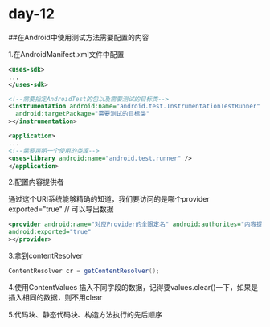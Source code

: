 # day-12

##在Android中使用测试方法需要配置的内容

1.在AndroidManifest.xml文件中配置

```xml
<uses-sdk>
...
</uses-sdk>

<!--需要指定AndroidTest的包以及需要测试的目标类-->
<instrumentation android:name="android.test.InstrumentationTestRunner"
  android:targetPackage="需要测试的目标类"
></instrumentation>

<application>
...
<!--需要声明一个使用的类库-->
<uses-library android:name="android.test.runner" />
</application>
```

2.配置内容提供者

通过这个URI系统能够精确的知道，我们要访问的是哪个provider
exported="true" // 可以导出数据
```xml
<provider android:name="对应Provider的全限定名" android:authorites="内容提供者的地址，相当于主机名,就是对应的uri"
android:exported="true" 
></provider>
```

3.拿到contentResolver
```java
ContentResolver cr = getContentResolver();
```

4.使用ContentValues 插入不同字段的数据，记得要values.clear()一下，如果是插入相同的数据，则不用clear

5.代码块、静态代码块、构造方法执行的先后顺序

